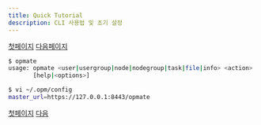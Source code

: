 ```yaml
---
title: Quick Tutorial
description: CLI 사용법 및 초기 설정
---
```


[첫페이지](QuickTutorial.md) [다음페이지](QuickTutorial2.md)


```sh
$ opmate
usage: opmate <user|usergroup|node|nodegroup|task|file|info> <action>
       [help|<options>]
```

```sh
$ vi ~/.opm/config
master_url=https://127.0.0.1:8443/opmate
```

[첫페이지](QuickTutorial.md) [다음](QuickTutorial2.md)

